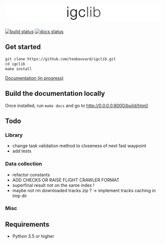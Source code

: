 [![logo](assets/igclib_logo.svg)](https://teobouvard.github.io/)
---

[![build status](https://img.shields.io/circleci/build/github/teobouvard/igclib/master?style=flat-square)](https://circleci.com/gh/teobouvard/igclib)
[![docs status](https://img.shields.io/readthedocs/igclib?style=flat-square)](https://igclib.readthedocs.io/en/latest/)

## Get started

```shell
git clone https://github.com/teobouvard/igclib.git
cd igclib
make install
```

[Documentation (in progress)](https://igclib.readthedocs.io/en/latest/)


## Build the documentation locally

Once installed, run `make docs` and go to http://0.0.0.0:8000/build/html/


## Todo

### Library

* change task validation method to closeness of next fast waypoint
* add tests

### Data collection

* refactor constants
* ADD CHECKS OR RAISE FLIGHT CRAWLER FORMAT
* superfinal result not on the same index !
* maybe not rm downloaded tracks zip ? -> implement tracks caching in tmp dir


### Misc

## Requirements

* Python 3.5 or higher
